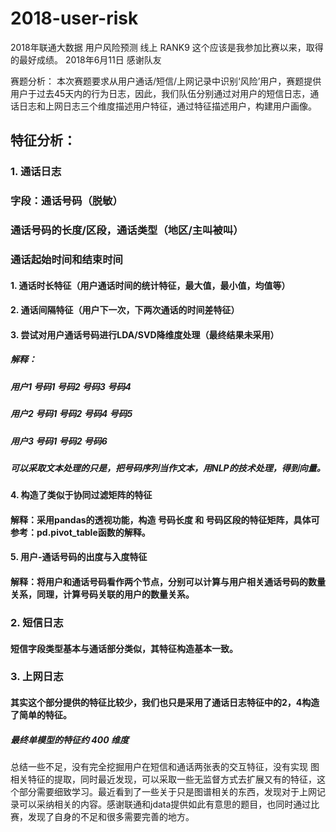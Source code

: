 # 2018-user-risk
2018年联通大数据 用户风险预测 线上 RANK9 这个应该是我参加比赛以来，取得的最好成绩。 2018年6月11日
感谢队友

赛题分析：
本次赛题要求从用户通话/短信/上网记录中识别‘风险’用户，赛题提供用户于过去45天内的行为日志，因此，我们队伍分别通过对用户的短信日志，通话日志和上网日志三个维度描述用户特征，通过特征描述用户，构建用户画像。

## 特征分析：
### 1.	通话日志
### 字段：通话号码（脱敏）
### 通话号码的长度/区段，通话类型（地区/主叫被叫）
### 通话起始时间和结束时间
#### 1.	通话时长特征（用户通话时间的统计特征，最大值，最小值，均值等）
#### 2.	通话间隔特征（用户下一次，下两次通话的时间差特征）
#### 3.	尝试对用户通话号码进行LDA/SVD降维度处理（最终结果未采用）
##### 解释：
##### 用户1 号码1 号码2 号码3 号码4
##### 用户2 号码1 号码2 号码4 号码5
##### 用户3 号码1 号码2 号码6
##### 可以采取文本处理的只是，把号码序列当作文本，用NLP的技术处理，得到向量。

#### 4.	构造了类似于协同过滤矩阵的特征
#### 解释：采用pandas的透视功能，构造 号码长度 和 号码区段的特征矩阵，具体可参考：pd.pivot_table函数的解释。
#### 5.	用户-通话号码的出度与入度特征
#### 解释：将用户和通话号码看作两个节点，分别可以计算与用户相关通话号码的数量关系，同理，计算号码关联的用户的数量关系。
### 2.	短信日志
#### 短信字段类型基本与通话部分类似，其特征构造基本一致。
### 3.	上网日志
#### 其实这个部分提供的特征比较少，我们也只是采用了通话日志特征中的2，4构造了简单的特征。

##### 最终单模型的特征约 400 维度

总结一些不足，没有完全挖掘用户在短信和通话两张表的交互特征，没有实现 图 相关特征的提取，同时最近发现，可以采取一些无监督方式去扩展又有的特征，这个部分需要细致学习。最近看到了一些关于只是图谱相关的东西，发现对于上网记录可以采纳相关的内容。感谢联通和jdata提供如此有意思的题目，也同时通过比赛，发现了自身的不足和很多需要完善的地方。
